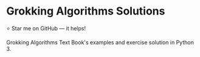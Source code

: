 # Grokking Algorithms Solutions
:star: Star me on GitHub — it helps!

Grokking Algorithms Text Book's examples and exercise solution in Python 3.


